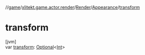 //[game](../../../../index.md)/[xlitekt.game.actor.render](../../index.md)/[Render](../index.md)/[Appearance](index.md)/[transform](transform.md)

# transform

[jvm]\
var [transform](transform.md): [Optional](https://docs.oracle.com/javase/8/docs/api/java/util/Optional.html)&lt;[Int](https://kotlinlang.org/api/latest/jvm/stdlib/kotlin/-int/index.html)&gt;
